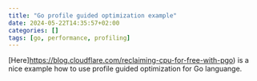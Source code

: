 ```yaml
---
title: "Go profile guided optimization example"
date: 2024-05-22T14:35:57+02:00
categories: []
tags: [go, performance, profiling]
---
```

[Here]https://blog.cloudflare.com/reclaiming-cpu-for-free-with-pgo) is a nice example how to use profile guided optimization for Go languange.
